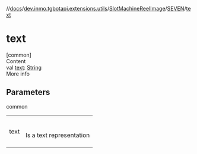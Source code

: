 //[docs](../../../../index.md)/[dev.inmo.tgbotapi.extensions.utils](../../index.md)/[SlotMachineReelImage](../index.md)/[SEVEN](index.md)/[text](text.md)



# text  
[common]  
Content  
val [text](text.md): [String](https://kotlinlang.org/api/latest/jvm/stdlib/kotlin/-string/index.html)  
More info  


## Parameters  
  
common  
  
| | |
|---|---|
| <a name="dev.inmo.tgbotapi.extensions.utils/SlotMachineReelImage.SEVEN/text/#/PointingToDeclaration/"></a>text| <a name="dev.inmo.tgbotapi.extensions.utils/SlotMachineReelImage.SEVEN/text/#/PointingToDeclaration/"></a><br><br>Is a text representation<br><br>|
  
  



